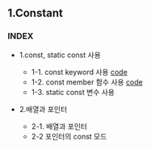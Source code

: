 ## 1.Constant
### INDEX
* 1.const, static const 사용
    * 1-1. const keyword 사용 [code](https://github.com/csbyun-data/CPP-Pro/blob/main/chap01/Const/Using_Const.cpp)
    * 1-2. const member 함수 사용 [code](https://github.com/csbyun-data/CPP-Pro/blob/main/chap01/Const/Const_Member_Function.cpp)
    * 1-3. static const 변수 사용

* 2.배열과 포인터
    * 2-1. 배열과 포인터
    * 2-2 포인터의 const 모드

